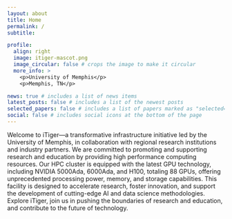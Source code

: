 ```yaml
---
layout: about
title: Home
permalink: /
subtitle:

profile:
  align: right
  image: itiger-mascot.png
  image_circular: false # crops the image to make it circular
  more_info: >
    <p>University of Memphis</p>
    <p>Memphis, TN</p>

news: true # includes a list of news items
latest_posts: false # includes a list of the newest posts
selected_papers: false # includes a list of papers marked as "selected={true}"
social: false # includes social icons at the bottom of the page
---
```


Welcome to iTiger—a transformative infrastructure initiative led by the University of Memphis, in collaboration with regional research institutions and
industry partners. We are committed to promoting and supporting research and education by providing high performance computing resources.
Our HPC cluster is equipped with the latest GPU technology, including
NVIDIA 5000Ada, 6000Ada, and H100, totaling 88 GPUs, offering unprecedented processing power, memory, and storage capabilities. This facility is
designed to accelerate research, foster innovation, and support the development
of cutting-edge AI and data science methodologies.
Explore iTiger, join us in pushing the boundaries of research and education,
and contribute to the future of technology.


